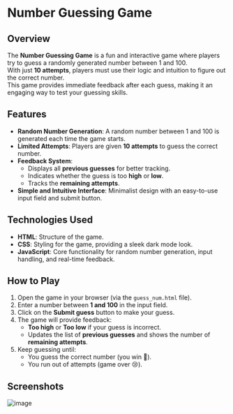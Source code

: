 # Number Guessing Game

## Overview
The **Number Guessing Game** is a fun and interactive game where players try to guess a randomly generated number between 1 and 100.  
With just **10 attempts**, players must use their logic and intuition to figure out the correct number.  
This game provides immediate feedback after each guess, making it an engaging way to test your guessing skills.

## Features
- **Random Number Generation**: A random number between 1 and 100 is generated each time the game starts.
- **Limited Attempts**: Players are given **10 attempts** to guess the correct number.
- **Feedback System**:
  - Displays all **previous guesses** for better tracking.
  - Indicates whether the guess is too **high** or **low**.
  - Tracks the **remaining attempts**.
- **Simple and Intuitive Interface**: Minimalist design with an easy-to-use input field and submit button.

## Technologies Used
- **HTML**: Structure of the game.
- **CSS**: Styling for the game, providing a sleek dark mode look.
- **JavaScript**: Core functionality for random number generation, input handling, and real-time feedback.

## How to Play
1. Open the game in your browser (via the `guess_num.html` file).
2. Enter a number between **1 and 100** in the input field.
3. Click on the **Submit guess** button to make your guess.
4. The game will provide feedback:
   - **Too high** or **Too low** if your guess is incorrect.
   - Updates the list of **previous guesses** and shows the number of **remaining attempts**.
5. Keep guessing until:
   - You guess the correct number (you win 🎉).
   - You run out of attempts (game over 😢).

## Screenshots
![image](https://github.com/user-attachments/assets/dbe3608c-cae3-4682-82c7-f8a3a2726085)

